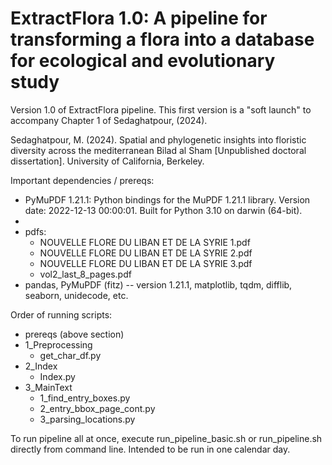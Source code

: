 # ExtractFlora 1.0: A pipeline for transforming a flora into a database for ecological and evolutionary study

Version 1.0 of ExtractFlora pipeline. This first version is a "soft launch" to accompany Chapter 1 of Sedaghatpour, (2024).

Sedaghatpour, M. (2024). Spatial and phylogenetic insights into floristic diversity across the mediterranean Bilad al Sham [Unpublished doctoral dissertation]. University of California, Berkeley.


Important dependencies / prereqs:
- PyMuPDF 1.21.1: Python bindings for the MuPDF 1.21.1 library.
Version date: 2022-12-13 00:00:01.
Built for Python 3.10 on darwin (64-bit).
-
- pdfs:
    - NOUVELLE FLORE DU LIBAN ET DE LA SYRIE 1.pdf
    - NOUVELLE FLORE DU LIBAN ET DE LA SYRIE 2.pdf
    - NOUVELLE FLORE DU LIBAN ET DE LA SYRIE 3.pdf
    - vol2_last_8_pages.pdf
- pandas, PyMuPDF (fitz) -- version 1.21.1, matplotlib, tqdm, difflib, seaborn, unidecode, etc.

Order of running scripts:
- prereqs (above section)
- 1_Preprocessing
    - get_char_df.py
- 2_Index
    - Index.py
- 3_MainText
    - 1_find_entry_boxes.py
    - 2_entry_bbox_page_cont.py
    - 3_parsing_locations.py

To run pipeline all at once, execute run_pipeline_basic.sh or run_pipeline.sh directly from command line. Intended to be run in one calendar day. 